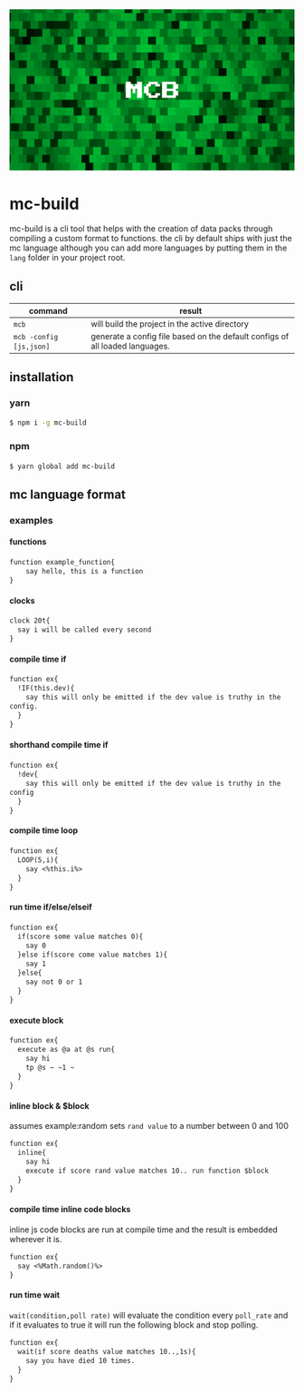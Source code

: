 <img src="./assets/Banner.png"/>

# mc-build

mc-build is a cli tool that helps with the creation of data packs through compiling a custom format to functions. the cli by default ships with just the mc language although you can add more languages by putting them in the `lang` folder in your project root.


## cli
|command | result|
|--------|-------|
|`mcb` | will build the project in the active directory|
|`mcb -config [js,json]` | generate a config file based on the default configs of all loaded languages. |

## installation

### yarn
```bash
$ npm i -g mc-build
```

### npm
```bash
$ yarn global add mc-build
```

## mc language format

### examples

#### functions
```mcfunction
function example_function{
    say hello, this is a function
}
```
#### clocks
```
clock 20t{
  say i will be called every second
}
```

#### compile time if
```
function ex{
  !IF(this.dev){
    say this will only be emitted if the dev value is truthy in the config.
  }
}
```

#### shorthand compile time if
```
function ex{
  !dev{
    say this will only be emitted if the dev value is truthy in the config
  }
}
```

#### compile time loop
```
function ex{
  LOOP(5,i){
    say <%this.i%>
  }
}
```

#### run time if/else/elseif
```
function ex{
  if(score some value matches 0){
    say 0
  }else if(score come value matches 1){
    say 1
  }else{
    say not 0 or 1
  }
}
```

#### execute block
```
function ex{
  execute as @a at @s run{
    say hi
    tp @s ~ ~1 ~
  }
}
```

#### inline block & $block
assumes example:random sets `rand value` to a number between 0 and 100
```
function ex{
  inline{
    say hi
    execute if score rand value matches 10.. run function $block
  }
}
```

#### compile time inline code blocks
inline js code blocks are run at compile time and the result is embedded wherever it is.
```
function ex{
  say <%Math.random()%>
}
```

#### run time wait
`wait(condition,poll rate)` will evaluate the condition every `poll_rate` and if it evaluates to true it will run the following block and stop polling.
```
function ex{
  wait(if score deaths value matches 10..,1s){
    say you have died 10 times.
  }
}
```